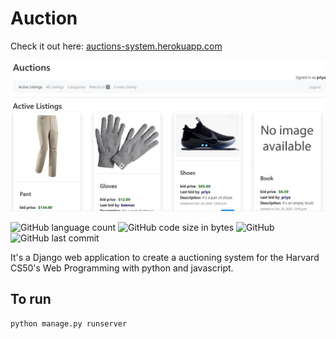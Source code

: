 # Auction

Check it out here:
[auctions-system.herokuapp.com](https://auctions-system.herokuapp.com/)

![auction](readme_image.JPG)

![GitHub language count](https://img.shields.io/github/languages/count/Priyatham-sai-chand/Auction?style=for-the-badge)
![GitHub code size in bytes](https://img.shields.io/github/languages/code-size/Priyatham-sai-chand/Auction?style=for-the-badge)
![GitHub](https://img.shields.io/github/license/Priyatham-sai-chand/Auction?style=for-the-badge)
![GitHub last commit](https://img.shields.io/github/last-commit/Priyatham-sai-chand/Auction?style=for-the-badge)




It's a Django web application to create a auctioning system for the Harvard CS50's Web Programming with python and javascript.


## To run 
```python manage.py runserver```

